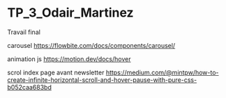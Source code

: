 # TP_3_Odair_Martinez

Travail final

carousel
https://flowbite.com/docs/components/carousel/

animation js
https://motion.dev/docs/hover

scrol index page avant newsletter
https://medium.com/@mintpw/how-to-create-infinite-horizontal-scroll-and-hover-pause-with-pure-css-b052caa683bd

